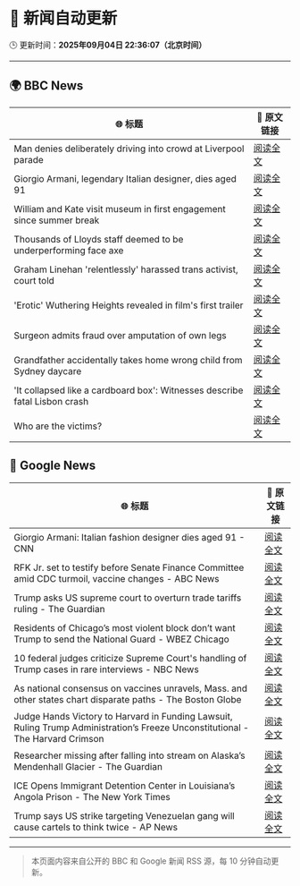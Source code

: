 # 🧠 新闻自动更新

🕒 更新时间：**2025年09月04日 22:36:07（北京时间）**

---

## 🌍 BBC News

| 🌐 标题 | 🔗 原文链接 |
|--------|-------------|
| Man denies deliberately driving into crowd at Liverpool parade | [阅读全文](https://www.bbc.com/news/articles/cwyl38115j2o?at_medium=RSS&at_campaign=rss) |
| Giorgio Armani, legendary Italian designer, dies aged 91 | [阅读全文](https://www.bbc.com/news/articles/ceq25w34lv4o?at_medium=RSS&at_campaign=rss) |
| William and Kate visit museum in first engagement since summer break | [阅读全文](https://www.bbc.com/news/articles/c7845x720y6o?at_medium=RSS&at_campaign=rss) |
| Thousands of Lloyds staff deemed to be underperforming face axe | [阅读全文](https://www.bbc.com/news/articles/cx209gzg71wo?at_medium=RSS&at_campaign=rss) |
| Graham Linehan 'relentlessly' harassed trans activist, court told | [阅读全文](https://www.bbc.com/news/articles/cn0x2kx08wdo?at_medium=RSS&at_campaign=rss) |
| 'Erotic' Wuthering Heights revealed in film's first trailer | [阅读全文](https://www.bbc.com/news/articles/c5yel29rvy8o?at_medium=RSS&at_campaign=rss) |
| Surgeon admits fraud over amputation of own legs | [阅读全文](https://www.bbc.com/news/articles/c5yvpx20le2o?at_medium=RSS&at_campaign=rss) |
| Grandfather accidentally takes home wrong child from Sydney daycare | [阅读全文](https://www.bbc.com/news/articles/c4g5v4z13l6o?at_medium=RSS&at_campaign=rss) |
| 'It collapsed like a cardboard box': Witnesses describe fatal Lisbon crash | [阅读全文](https://www.bbc.com/news/articles/c20v4g71zrpo?at_medium=RSS&at_campaign=rss) |
| Who are the victims? | [阅读全文](https://www.bbc.com/news/articles/cnvryg271ymo?at_medium=RSS&at_campaign=rss) |

## 📰 Google News

| 🌐 标题 | 🔗 原文链接 |
|--------|-------------|
| Giorgio Armani: Italian fashion designer dies aged 91 - CNN | [阅读全文](https://news.google.com/rss/articles/CBMie0FVX3lxTFBWMWNtdFdKc0lTd25jU0FPb1kzdTVtenRqVXhjQ3dBOUkwRVQwRFdMS2xLLUFTTzdDQlppR3l4dnpCWlJya2VXOHhFNDctVnl3R0lCSk1VdERpRTBKR21HaW5WS3BlY0FhMy01WkVtNEZ1M3I0Y2YxbEsxdw?oc=5) |
| RFK Jr. set to testify before Senate Finance Committee amid CDC turmoil, vaccine changes - ABC News | [阅读全文](https://news.google.com/rss/articles/CBMioAFBVV95cUxNeUZvLTZ6MExzWndQcXZTQmFKTlQtUmZOVlRLckR5d21GdHZ1cC1rc2pYclc5bVNERDNySkJITFQzUFJKVm94V3h6cUhvUU1RSlBZOEQwV0lSQlU2UTNOTmJ1M0pZdWloYkJGZG1Bajl4VFcyeEpMbG5qZjF1Z2cxcWhXcXkyS1ltS1I3NDhZTVRyeF9CVzhNSm1UVDYzcmQx0gGmAUFVX3lxTE9Ial8xSnRxMGFSVmtlcUN6T3dDNUctVUN2LWpDLVM0T014WmhVS0tTMlZ4bW1JX2lfYVFvaExmUzhaUlBXYzZTRVZMc3duaUtkVzVKMVoyRnlMRi1jazdKZERUUFJFZ0lTQ085TXVvaVFrTS1KSWFudFVqaDNFU1dyRkZLYjRUMkNmTUQzVDZTVTVfcVVodlYwOUNKdWpKbGswNzd3VFE?oc=5) |
| Trump asks US supreme court to overturn trade tariffs ruling - The Guardian | [阅读全文](https://news.google.com/rss/articles/CBMirAFBVV95cUxQbUZ6XzB6ZkJicjhqcC12RGY4RTVKcHhWVEFLN2plSk9xMjFhWFpHWEp3N241MmdqZXpwdHMyaGdvZmpyMFRzRnlzTVgxWUFqOGFnUDlhMkRpMEkzakJvVF9EN3puTlBHVmhQVmJ3a3pnSVhRU01pZTdnTkJTaE50WnhiaDdOVTZCeVlzNHN4TFJ3NHNXSGRncW43ZWpRVDd3ZTlHaEJMWlhVZnBM?oc=5) |
| Residents of Chicago’s most violent block don’t want Trump to send the National Guard - WBEZ Chicago | [阅读全文](https://news.google.com/rss/articles/CBMixgFBVV95cUxPZ1p5andCbnR6NTJlZ1cybVVoUXY3ZXlhRUlZcnl6UlRsWlhfb1VndDgxSU1oX1Fab3B1T1dkcjlrT1N5dlNiRVk3QVB2WXlvZjZ3TUZuZW5HeGNwOEZydmFKOUktTmVDb2l1dFdtTks0VTd1MUhkU0dhSldxMGZuTUtlYl9waHFvWjhDd2o4UjJLWFZiVjJ0N21fMEJsZmJXRjRHZVVUVUFZdVhUME1RaVlOQ3dBbGprb3N6NWJYTTZRQkpaV3c?oc=5) |
| 10 federal judges criticize Supreme Court's handling of Trump cases in rare interviews - NBC News | [阅读全文](https://news.google.com/rss/articles/CBMirAFBVV95cUxQbDJmT3BTa3BZMkJaaExPRzdLMzZVSGdQVHk1QUk3VDNfQVptTExuelV4Njd5VVJNai1icGNpRlRnSS13OW05NlY4bUpDcU5ncXdzeDJhWU1BOGgxdlBmd3plMDdMcldCVnpVcDRuS3ZRUU5sZVZkLTBETnllb2J4QWI3YUo2S2wtTjdFc3RxQmo3b05aXzQ2eUIyaGhkM2hoak43YXA0YW15NWR00gFWQVVfeXFMUExqR3ExaDVRTmg2UF9ZYnNOY29wbnF6Rk5INEdPdDZZYmI4bmgxVkI0X0RrOWtFSXZZMGIwWTFFd0xPR2VkUmdES0xVaVoyRElRS1V1Qmc?oc=5) |
| As national consensus on vaccines unravels, Mass. and other states chart disparate paths - The Boston Globe | [阅读全文](https://news.google.com/rss/articles/CBMipwFBVV95cUxOSlp4QWNJa2dPcTlscEpqMjNLOVFlNDBvS1EyRnA0c3RhcXJxMnpYbXhGRE9xWFBMNWJjd0JJV3RiWlhzdHBmUEtfRUo2elgwS29IMklGVGZTNThtUko5NkN3aVRBYmtEUENtZi1PLXFzMjNwb1FHWTgzemZSSTZpVzB1ZzBIMHhDb1NJbHNPSTRUU3hleTh1bVYxbWtIWW5zd3RQTnoxTQ?oc=5) |
| Judge Hands Victory to Harvard in Funding Lawsuit, Ruling Trump Administration’s Freeze Unconstitutional - The Harvard Crimson | [阅读全文](https://news.google.com/rss/articles/CBMidEFVX3lxTE1UYkplcFZ2dl9VbnI3WmlENFppYjZiN2FvQ3E0djljTVYzWkNJVjNudEl3aFBlVXpmR2ExRXNiWTd2cDhmREpvN09JTHItaWFuVTRheWZ6NXlCakF3ckdtTGlUVXdXNkQ2YnJ4RUh4aElOdFJz?oc=5) |
| Researcher missing after falling into stream on Alaska’s Mendenhall Glacier - The Guardian | [阅读全文](https://news.google.com/rss/articles/CBMijgFBVV95cUxOZXNqVkttNUtERUNKWWktMHFoalQ2ay10M0JSQWhDN1M2Y3Y4a3cyS25QS2JEay1jUmg2c2JDMjFBSlVxTjRuRVZ0c3JrNnI2Rll0S1hVS0pkcUNMdVV3YVB4ZlFvbHFZem4zQUtIRndUQVR3cXRHRmFpZHBvVXJLeEhuQ0NsWXdZM0s3TWxB?oc=5) |
| ICE Opens Immigrant Detention Center in Louisiana’s Angola Prison - The New York Times | [阅读全文](https://news.google.com/rss/articles/CBMihwFBVV95cUxQanhZNlU1SnJXQUFadlNKSXZ2RTdIbHA2ZkNMWllMNE92WDlHNjEwTHdObTh0MU9ZYXZKVnM4LXE3c0pJUzlPNktDQkc2YWQyZmM5Wmo0YXVPck9FOE85eDRsd3JvQ01wTnJhWnhyZGZrUTRoeHhrdlZVVkpQQzBLclg2M1FaWEk?oc=5) |
| Trump says US strike targeting Venezuelan gang will cause cartels to think twice - AP News | [阅读全文](https://news.google.com/rss/articles/CBMisAFBVV95cUxOaVpBNXl4T0tOQ1RyUklGWnRqWTE1eE5vMUw5WDEybHlkSHBrWEVzc0xseDVVbXNfYlBzeEwxbG9jQVNCeTUwQmtyRmpEWnNXWlN1OS11dXVqM2JIcFdLT0RqZ054emszcmx6bzBIVmgzektmZ0Q0ZkZwZGtuTGFqUFV3aW5VUDUxcW1wRnVfRVl3d01xTmtvS3N4eFQ4RGFQdFRpOWg2R3JZVWRhUDV0Zw?oc=5) |

---
> 本页面内容来自公开的 BBC 和 Google 新闻 RSS 源，每 10 分钟自动更新。